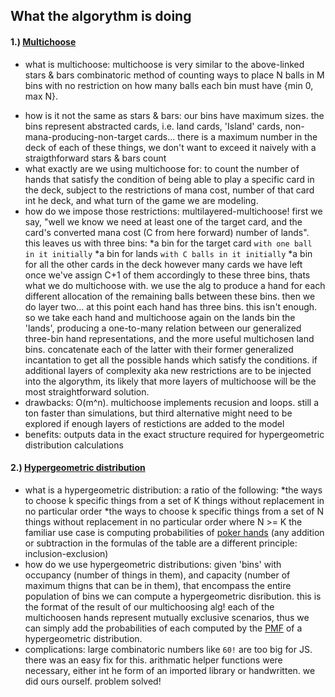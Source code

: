 ## What the algorythm is doing
#### 1.) [Multichoose](https://en.wikipedia.org/wiki/Stars_and_bars_(combinatorics))
- what is multichoose:
multichoose is very similar to the above-linked stars & bars combinatoric method of counting ways to place N balls in M bins with no restriction on how many balls each bin must have {min 0, max N}.
* how is it not the same as stars & bars:
our bins have maximum sizes. the bins represent abstracted cards, i.e. land cards, 'Island' cards, non-mana-producing-non-target cards... there is a maximum number in the deck of each of these things, we don't want to exceed it naively with a straigthforward stars & bars count
* what exactly are we using multichoose for:
to count the number of hands that satisfy the condition of being able to play a specific card in the deck, subject to the restrictions of mana cost, number of that card int he deck, and what turn of the game we are modeling.
* how do we impose those restrictions:
multilayered-multichoose! first we say, "well we know we need at least one of the target card, and the card's converted mana cost (C from here forward) number of lands". this leaves us with three bins:
  *a bin for the target card `with one ball in it initially`
  *a bin for lands `with C balls in it initially`
  *a bin for all the other cards in the deck
however many cards we have left once we've assign C+1 of them accordingly to these three bins, thats what we do multichoose with. we use the alg to produce a hand for each different allocation of the remaining balls between these bins. then we do layer two...
at this point each hand has three bins. this isn't enough. so we take each hand and multichoose again on the lands bin the 'lands', producing a one-to-many relation between our generalized three-bin hand representations, and the more useful multichosen land bins. concatenate each of the latter with their former generalized incantation to get all the possible hands which satisfy the conditions. if additional layers of complexity aka new restrictions are to be injected into the algorythm, its likely that more layers of multichoose will be the most straightforward solution.
* drawbacks:
O(m^n). multichoose implements recusion and loops. still a ton faster than simulations, but third alternative might need to be explored if enough layers of restictions are added to the model
* benefits:
outputs data in the exact structure required for hypergeometric distribution calculations

#### 2.) [Hypergeometric distribution](https://en.wikipedia.org/wiki/Hypergeometric_distribution)
* what is a hypergeometric distribution:
a ratio of the following:
  *the ways to choose k specific things from a set of K things without replacement in no particular order
  *the ways to choose k specific things from a set of N things without replacement in no particular order
where N >= K
the familiar use case is computing probabilities of [poker hands](https://en.wikipedia.org/wiki/Poker_probability) (any addition or subtraction in the formulas of the table are a different principle: inclusion-exclusion)
* how do we use hypergeometric distributions:
given 'bins' with occupancy (number of things in them), and capacity (number of maximum thigns that can be in them), that encompass the entire population of bins we can compute a hypergeometric disribution. this is the format of the result of our multichoosing alg! each of the multichoosen hands represent mutually exclusive scenarios, thus we can simply add the probabilities of each computed by the [PMF](https://en.wikipedia.org/wiki/Probability_mass_function) of a hypergeometric distribution.
* complications:
large combinatoric numbers like `60!` are too big for JS. there was an easy fix for this. arithmatic helper functions were necessary, either int he form of an imported library or handwritten. we did ours ourself. problem solved!
